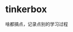 


















































































































# tinkerbox
啥都搞点，记录点别的学习过程
